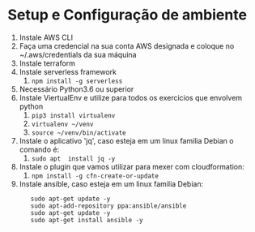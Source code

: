 # Setup e Configuração de ambiente

1. Instale AWS CLI
2. Faça uma credencial na sua conta AWS designada e coloque no ~/.aws/credentials da sua máquina
3. Instale terraform
4. Instale serverless framework
   1. `npm install -g serverless`
5. Necessário Python3.6 ou superior
6. Instale ViertualEnv e utilize para todos os exercicios que envolvem python
   1. `pip3 install virtualenv`
   2. `virtualenv ~/venv`
   3. `source ~/venv/bin/activate`
7. Instale o aplicativo 'jq', caso esteja em um linux familia Debian o comando é:
   1. `sudo apt  install jq -y`
8. Instale o plugin que vamos utilizar para mexer com cloudformation:
   1. `npm install -g cfn-create-or-update`
9. Instale ansible, caso esteja em um linux familia Debian:
   ``` shell
      sudo apt-get update -y
      sudo apt-add-repository ppa:ansible/ansible
      sudo apt-get update -y
      sudo apt-get install ansible -y 
    ```